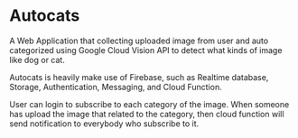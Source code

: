 # Autocats
A Web Application that collecting uploaded image from user and auto categorized using Google Cloud Vision API to detect what kinds of image like dog or cat.

Autocats is heavily make use of Firebase, such as Realtime database, Storage, Authentication, Messaging, and Cloud Function.

User can login to subscribe to each category of the image. When someone has upload the image that related to the category, then cloud function will send notification to everybody who subscribe to it.
